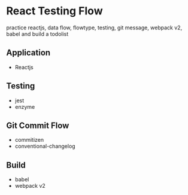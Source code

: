 # React Testing Flow

practice reactjs, data flow, flowtype, testing, git message, webpack v2, babel and build a todolist

## Application

- Reactjs

## Testing

- jest
- enzyme

## Git Commit Flow

- commitizen
- conventional-changelog

## Build

- babel
- webpack v2
